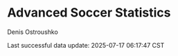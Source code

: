 # Advanced Soccer Statistics
Denis Ostroushko

<!-- gfm -->

Last successful data update: 2025-07-17 06:17:47 CST
